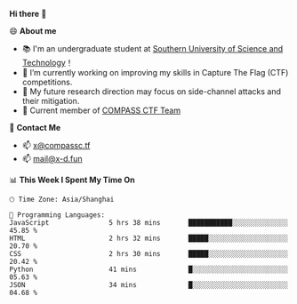 **Hi there** 👋


😄 **About me**

- 📚 I'm an undergraduate student at [Southern University of Science and Technology](https://www.sustech.edu.cn)！
- 🌱 I’m currently working on improving my skills in Capture The Flag (CTF) competitions.
- 🔭 My future research direction may focus on side-channel attacks and their mitigation.
- 🚩 Current member of [COMPASS CTF Team](https://blog.compassc.tf/) 

👋 **Contact Me**

- 📫 [x@compassc.tf](mailto:x@compassc.tf)
- 📫 [mail@x-d.fun](mailto:mail@x-d.fun)


<!--START_SECTION:waka-->
📊 **This Week I Spent My Time On** 

```text
🕑︎ Time Zone: Asia/Shanghai

💬 Programming Languages: 
JavaScript               5 hrs 38 mins       ███████████░░░░░░░░░░░░░░   45.85 % 
HTML                     2 hrs 32 mins       █████░░░░░░░░░░░░░░░░░░░░   20.70 % 
CSS                      2 hrs 30 mins       █████░░░░░░░░░░░░░░░░░░░░   20.42 % 
Python                   41 mins             █░░░░░░░░░░░░░░░░░░░░░░░░   05.63 % 
JSON                     34 mins             █░░░░░░░░░░░░░░░░░░░░░░░░   04.68 % 
```


<!--END_SECTION:waka-->

